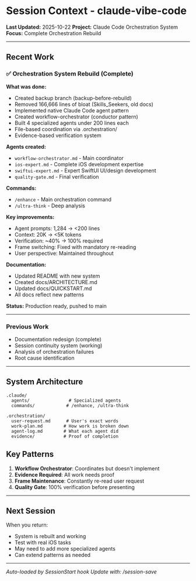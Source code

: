 # Session Context - claude-vibe-code

**Last Updated:** 2025-10-22
**Project:** Claude Code Orchestration System
**Focus:** Complete Orchestration Rebuild

---

## Recent Work

### ✅ Orchestration System Rebuild (Complete)

**What was done:**
- Created backup branch (backup-before-rebuild)
- Removed 166,666 lines of bloat (Skills_Seekers, old docs)
- Implemented native Claude Code agent pattern
- Created workflow-orchestrator (conductor pattern)
- Built 4 specialized agents under 200 lines each
- File-based coordination via .orchestration/
- Evidence-based verification system

**Agents created:**
- `workflow-orchestrator.md` - Main coordinator
- `ios-expert.md` - Complete iOS development expertise
- `swiftui-expert.md` - Expert SwiftUI UI/design development
- `quality-gate.md` - Final verification

**Commands:**
- `/enhance` - Main orchestration command
- `/ultra-think` - Deep analysis

**Key improvements:**
- Agent prompts: 1,284 → <200 lines
- Context: 20K → <5K tokens
- Verification: ~40% → 100% required
- Frame switching: Fixed with mandatory re-reading
- User perspective: Maintained throughout

**Documentation:**
- Updated README with new system
- Created docs/ARCHITECTURE.md
- Updated docs/QUICKSTART.md
- All docs reflect new patterns

**Status:** Production ready, pushed to main

---

### Previous Work

- Documentation redesign (complete)
- Session continuity system (working)
- Analysis of orchestration failures
- Root cause identification

---

## System Architecture

```
.claude/
  agents/               # Specialized agents
  commands/            # /enhance, /ultra-think

.orchestration/
  user-request.md      # User's exact words
  work-plan.md        # How work is broken down
  agent-log.md        # What each agent did
  evidence/           # Proof of completion
```

## Key Patterns

1. **Workflow Orchestrator**: Coordinates but doesn't implement
2. **Evidence Required**: All work needs proof
3. **Frame Maintenance**: Constantly re-read user request
4. **Quality Gate**: 100% verification before presenting

---

## Next Session

When you return:
- System is rebuilt and working
- Test with real iOS tasks
- May need to add more specialized agents
- Can extend patterns as needed

---

_Auto-loaded by SessionStart hook_
_Update with: /session-save_